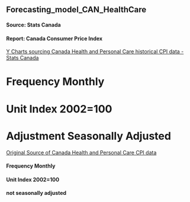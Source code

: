 ## Forecasting_model_CAN_HealthCare
#### Source: Stats Canada 
#### Report: Canada Consumer Price Index

[Y Charts sourcing Canada Health and Personal Care historical CPI data - Stats Canada](https://ycharts.com/indicators/canada_health_and_personal_care_consumer_price_index)

# Frequency Monthly
# Unit	Index 2002=100
# Adjustment	Seasonally Adjusted

[Original Source of Canada Health and Personal Care CPI data](https://www150.statcan.gc.ca/t1/tbl1/en/tv.action?pid=1810000408)

#### Frequency	Monthly
#### Unit	Index 2002=100
#### not seasonally adjusted

